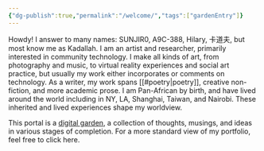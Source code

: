 ```yaml
---
{"dg-publish":true,"permalink":"/welcome/","tags":["gardenEntry"]}
---
```


Howdy! I answer to many names: SUNJIR0, A9C-388, Hilary, 卡道夫, but most know me as Kadallah. I am an artist and researcher, primarily interested in community technology. I make all kinds of art, from photography and music, to virtual reality experiences and social art practice, but usually my work either incorporates or comments on technology. As a writer, my work spans [[#poetry|poetry]], creative non-fiction, and more academic prose. I am Pan-African by birth, and have lived around the world including in NY, LA, Shanghai, Taiwan, and Nairobi. These inherited and lived experiences shape my worldview.

This portal is a [digital garden](https://maggieappleton.com/garden-history), a collection of thoughts, musings, and ideas in various stages of completion. For a more standard view of my portfolio, feel free to click here.